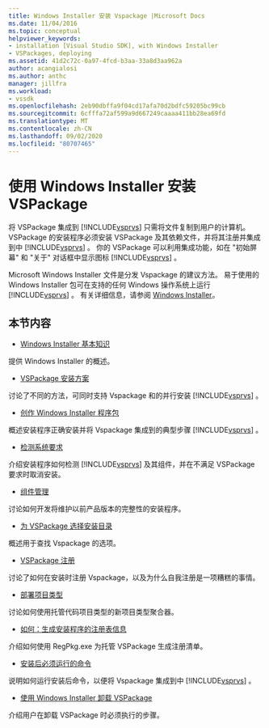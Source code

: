 ```yaml
---
title: Windows Installer 安装 Vspackage |Microsoft Docs
ms.date: 11/04/2016
ms.topic: conceptual
helpviewer_keywords:
- installation [Visual Studio SDK], with Windows Installer
- VSPackages, deploying
ms.assetid: 41d2c72c-0a97-4fcd-b3aa-33a8d3aa962a
author: acangialosi
ms.author: anthc
manager: jillfra
ms.workload:
- vssdk
ms.openlocfilehash: 2eb90dbffa9f04cd17afa70d2bdfc59205bc99cb
ms.sourcegitcommit: 6cfffa72af599a9d667249caaaa411bb28ea69fd
ms.translationtype: MT
ms.contentlocale: zh-CN
ms.lasthandoff: 09/02/2020
ms.locfileid: "80707465"
---
```

# <a name="installing-vspackages-with-windows-installer"></a>使用 Windows Installer 安装 VSPackage
将 VSPackage 集成到 [!INCLUDE[vsprvs](../../code-quality/includes/vsprvs_md.md)] 只需将文件复制到用户的计算机。 VSPackage 的安装程序必须安装 VSPackage 及其依赖文件，并将其注册并集成到中 [!INCLUDE[vsprvs](../../code-quality/includes/vsprvs_md.md)] 。 你的 VSPackage 可以利用集成功能，如在 "初始屏幕" 和 "关于" 对话框中显示图标 [!INCLUDE[vsprvs](../../code-quality/includes/vsprvs_md.md)] 。

 Microsoft Windows Installer 文件是分发 Vspackage 的建议方法。 易于使用的 Windows Installer 包可在支持的任何 Windows 操作系统上运行 [!INCLUDE[vsprvs](../../code-quality/includes/vsprvs_md.md)] 。 有关详细信息，请参阅 [Windows Installer](https://msdn.microsoft.com/library/121be21b-b916-43e2-8f10-8b080516d2a0)。

## <a name="in-this-section"></a>本节内容
- [Windows Installer 基本知识](../../extensibility/internals/windows-installer-basics.md)

 提供 Windows Installer 的概述。

- [VSPackage 安装方案](../../extensibility/internals/vspackage-setup-scenarios.md)

 讨论了不同的方法，可同时支持 Vspackage 和的并行安装 [!INCLUDE[vsprvs](../../code-quality/includes/vsprvs_md.md)] 。

- [创作 Windows Installer 程序包](../../extensibility/internals/authoring-a-windows-installer-package.md)

 概述安装程序正确安装并将 Vspackage 集成到的典型步骤 [!INCLUDE[vsprvs](../../code-quality/includes/vsprvs_md.md)] 。

- [检测系统要求](../../extensibility/internals/detecting-system-requirements.md)

 介绍安装程序如何检测 [!INCLUDE[vsprvs](../../code-quality/includes/vsprvs_md.md)] 及其组件，并在不满足 VSPackage 要求时取消安装。

- [组件管理](../../extensibility/internals/component-management.md)

 讨论如何开发将维护以前产品版本的完整性的安装程序。

- [为 VSPackage 选择安装目录](../../extensibility/internals/choosing-the-installation-directory-for-a-vspackage.md)

 概述用于查找 Vspackage 的选项。

- [VSPackage 注册](../../extensibility/internals/vspackage-registration.md)

 讨论了如何在安装时注册 Vspackage，以及为什么自我注册是一项糟糕的事情。

- [部署项目类型](../../extensibility/internals/deploying-project-types.md)

 讨论如何使用托管代码项目类型的新项目类型聚合器。

- [如何：生成安装程序的注册表信息](../../extensibility/internals/how-to-generate-registry-information-for-an-installer.md)

 介绍如何使用 RegPkg.exe 为托管 VSPackage 生成注册清单。

- [安装后必须运行的命令](../../extensibility/internals/commands-that-must-be-run-after-installation.md)

 说明如何运行安装后命令，以便将 Vspackage 集成到中 [!INCLUDE[vsprvs](../../code-quality/includes/vsprvs_md.md)] 。

- [使用 Windows Installer 卸载 VSPackage](../../extensibility/internals/uninstalling-a-vspackage-with-windows-installer.md)

 介绍用户在卸载 VSPackage 时必须执行的步骤。
